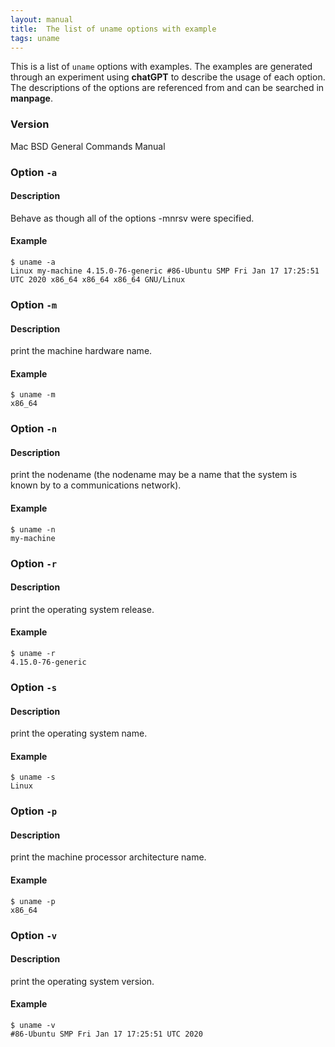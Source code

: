 ```yaml
---
layout: manual
title:  The list of uname options with example
tags: uname
---
```


This is a list of `uname` options with examples. The examples are generated through an experiment using **chatGPT** to describe the usage of each option. The descriptions of the options are referenced from and can be searched in **manpage**.

### Version

Mac BSD General Commands Manual

### Option `-a`
#### Description

Behave as though all of the options -mnrsv were specified.

#### Example

```
$ uname -a
Linux my-machine 4.15.0-76-generic #86-Ubuntu SMP Fri Jan 17 17:25:51 UTC 2020 x86_64 x86_64 x86_64 GNU/Linux
```

### Option `-m`
#### Description

print the machine hardware name.

#### Example

```
$ uname -m
x86_64
```

### Option `-n`
#### Description

print the nodename (the nodename may be a name that the system is known by to a communications network).

#### Example

```
$ uname -n
my-machine
```

### Option `-r`
#### Description

print the operating system release.

#### Example

```
$ uname -r
4.15.0-76-generic
```

### Option `-s`
#### Description

print the operating system name.

#### Example

```
$ uname -s
Linux
```

### Option `-p`
#### Description

print the machine processor architecture name.

#### Example

```
$ uname -p
x86_64
```

### Option `-v`
#### Description

print the operating system version.

#### Example

```
$ uname -v
#86-Ubuntu SMP Fri Jan 17 17:25:51 UTC 2020
```